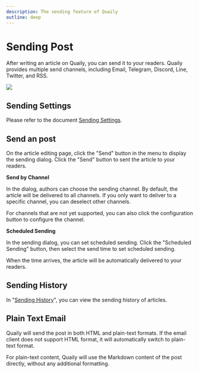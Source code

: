 ```yaml
---
description: The sending feature of Quaily
outline: deep
---
```


# Sending Post

After writing an article on Quaily, you can send it to your readers. Quaily provides multiple send channels, including Email, Telegram, Discord, Line, Twitter, and RSS.

![](https://static.quaily.com/media/1gku5k35.webp)

## Sending Settings

Please refer to the document [Sending Settings](./channel-settings).

## Send an post

On the article editing page, click the "Send" button in the menu to display the sending dialog. Click the "Send" button to sent the article to your readers.

**Send by Channel**

In the dialog, authors can choose the sending channel. By default, the article will be delivered to all channels. If you only want to deliver to a specific channel, you can deselect other channels.

For channels that are not yet supported, you can also click the configuration button to configure the channel.

**Scheduled Sending**

In the sending dialog, you can set scheduled sending. Click the "Scheduled Sending" button, then select the send time to set scheduled sending.

When the time arrives, the article will be automatically delivered to your readers.

## Sending History

In "[Sending History](https://quaily.com/dashboard/delivery)", you can view the sending history of articles.

## Plain Text Email

Quaily will send the post in both HTML and plain-text formats. If the email client does not support HTML format, it will automatically switch to plain-text format.

For plain-text content, Quaily will use the Markdown content of the post directly, without any additional formatting.
